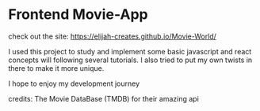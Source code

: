 # Frontend Movie-App

check out the site: https://elijah-creates.github.io/Movie-World/

I used this project to study and implement some basic javascript and react concepts will following several tutorials.
I also tried to put my own twists in there to make it more unique.

I hope to enjoy my development journey

credits: The Movie DataBase (TMDB) for their amazing api
